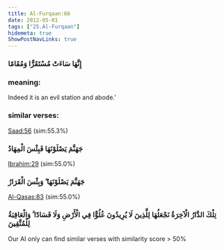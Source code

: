 ```yaml
---
title: Al-Furqaan:66
date: 2012-05-01
tags: ["25.Al-Furqaan"]
hidemeta: true 
ShowPostNavLinks: true 
---
```

### إِنَّهَا سَاءَتْ مُسْتَقَرًّا وَمُقَامًا
### meaning: 
Indeed it is an evil station and abode.’
### similar verses: 

[Saad:56](/38/56) (sim:55.3%)

### جَهَنَّمَ يَصْلَوْنَهَا فَبِئْسَ الْمِهَادُ

[Ibrahim:29](/14/29) (sim:55.0%)

### جَهَنَّمَ يَصْلَوْنَهَا ۖ وَبِئْسَ الْقَرَارُ

[Al-Qasas:83](/28/83) (sim:55.0%)

### تِلْكَ الدَّارُ الْآخِرَةُ نَجْعَلُهَا لِلَّذِينَ لَا يُرِيدُونَ عُلُوًّا فِي الْأَرْضِ وَلَا فَسَادًا ۚ وَالْعَاقِبَةُ لِلْمُتَّقِينَ

Our AI only can find similar verses with similarity score > 50% 

